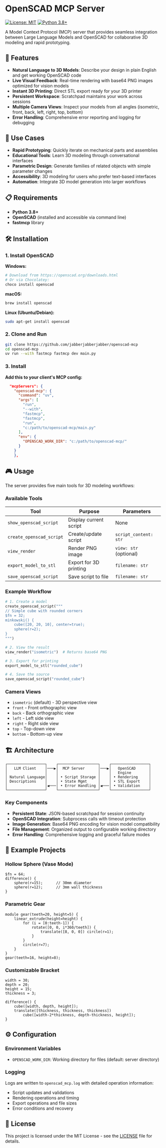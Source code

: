 # OpenSCAD MCP Server

[![License: MIT](https://img.shields.io/badge/License-MIT-yellow.svg)](https://opensource.org/licenses/MIT)
[![Python 3.8+](https://img.shields.io/badge/python-3.8+-blue.svg)](https://www.python.org/downloads/)

A Model Context Protocol (MCP) server that provides seamless integration between Large Language Models and OpenSCAD for collaborative 3D modeling and rapid prototyping.

## 🚀 Features

- **Natural Language to 3D Models**: Describe your design in plain English and get working OpenSCAD code
- **Live Visual Feedback**: Real-time rendering with base64 PNG images optimized for vision models
- **Instant 3D Printing**: Direct STL export ready for your 3D printer
- **Persistent Workspace**: Scratchpad maintains your work across sessions
- **Multiple Camera Views**: Inspect your models from all angles (isometric, front, back, left, right, top, bottom)
- **Error Handling**: Comprehensive error reporting and logging for debugging

## 🎯 Use Cases

- **Rapid Prototyping**: Quickly iterate on mechanical parts and assemblies
- **Educational Tools**: Learn 3D modeling through conversational interfaces
- **Parametric Design**: Generate families of related objects with simple parameter changes
- **Accessibility**: 3D modeling for users who prefer text-based interfaces
- **Automation**: Integrate 3D model generation into larger workflows

## 📋 Requirements

- **Python 3.8+**
- **OpenSCAD** (installed and accessible via command line)
- **fastmcp** library

## 🛠️ Installation

### 1. Install OpenSCAD

**Windows:**
```bash
# Download from https://openscad.org/downloads.html
# Or via Chocolatey:
choco install openscad
```

**macOS:**
```bash
brew install openscad
```

**Linux (Ubuntu/Debian):**
```bash
sudo apt-get install openscad
```
### 2. Clone and Run

```bash
git clone https://github.com/jabberjabberjabber/openscad-mcp
cd openscad-mcp
uv run --with fastmcp fastmcp dev main.py
```
### 3. Install

**Add this to your client's MCP config:**
```json
  "mcpServers": {
    "openscad-mcp": {
      "command": "uv",
      "args": [
		"run",
		"--with",
		"fastmcp",
		"fastmcp",
		"run",
        "c:/path/to/openscad-mcp/main.py"
      ],
      "env": {
        "OPENSCAD_WORK_DIR": "c:/path/to/openscad-mcp/"
      }
    }
    },
```

## 🎮 Usage

The server provides five main tools for 3D modeling workflows:

### Available Tools

| Tool | Purpose | Parameters |
|------|---------|------------|
| `show_openscad_script` | Display current script | None |
| `create_openscad_script` | Create/update script | `script_content: str` |
| `view_render` | Render PNG image | `view: str` (optional) |
| `export_model_to_stl` | Export for 3D printing | `filename: str` |
| `save_openscad_script` | Save script to file | `filename: str` |

### Example Workflow

```python
# 1. Create a model
create_openscad_script("""
// Simple cube with rounded corners
$fn = 32;
minkowski() {
    cube([20, 20, 10], center=true);
    sphere(r=2);
}
""")

# 2. View the result
view_render("isometric")  # Returns base64 PNG

# 3. Export for printing
export_model_to_stl("rounded_cube")

# 4. Save the source
save_openscad_script("rounded_cube")
```

### Camera Views

- `isometric` (default) - 3D perspective view
- `front` - Front orthographic view  
- `back` - Back orthographic view
- `left` - Left side view
- `right` - Right side view
- `top` - Top-down view
- `bottom` - Bottom-up view

## 🏗️ Architecture

```
┌─────────────────┐    ┌──────────────────┐    ┌─────────────────┐
│   LLM Client    │───▶│  MCP Server      │───▶│   OpenSCAD      │
│                 │    │                  │    │   Engine        │
│ Natural Language│    │ • Script Storage │    │ • Rendering     │
│ Descriptions    │    │ • State Mgmt     │    │ • STL Export    │
│                 │◀───│ • Error Handling │◀───│ • Validation    │
└─────────────────┘    └──────────────────┘    └─────────────────┘
```

### Key Components

- **Persistent State**: JSON-based scratchpad for session continuity
- **OpenSCAD Integration**: Subprocess calls with timeout protection
- **Image Generation**: Base64 PNG encoding for vision model compatibility
- **File Management**: Organized output to configurable working directory
- **Error Handling**: Comprehensive logging and graceful failure modes

## 🎨 Example Projects

### Hollow Sphere (Vase Mode)
```openscad
$fn = 64;
difference() {
    sphere(r=15);      // 30mm diameter
    sphere(r=12);      // 3mm wall thickness
}
```

### Parametric Gear
```openscad
module gear(teeth=20, height=5) {
    linear_extrude(height=height) {
        for (i = [0:teeth-1]) {
            rotate([0, 0, i*360/teeth]) {
                translate([8, 0, 0]) circle(r=1);
            }
        }
        circle(r=7);
    }
}
gear(teeth=16, height=8);
```

### Customizable Bracket
```openscad
width = 30;
depth = 20; 
height = 15;
thickness = 3;

difference() {
    cube([width, depth, height]);
    translate([thickness, thickness, thickness])
        cube([width-2*thickness, depth-thickness, height]);
}
```

## ⚙️ Configuration

### Environment Variables

- `OPENSCAD_WORK_DIR`: Working directory for files (default: server directory)

### Logging

Logs are written to `openscad_mcp.log` with detailed operation information:
- Script updates and validations
- Rendering operations and timing
- Export operations and file sizes
- Error conditions and recovery

## 📝 License

This project is licensed under the MIT License - see the [LICENSE](LICENSE) file for details.
